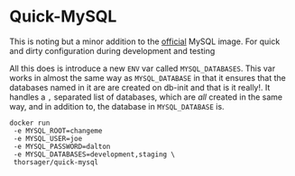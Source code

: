Quick-MySQL
===========
This is noting but a minor addition to the [official](https://hub.docker.com/r/_/mysql/)
MySQL image. For quick and dirty configuration during development and testing

All this does is introduce a new `ENV` var called `MYSQL_DATABASES`. This var
works in almost the same way as `MYSQL_DATABASE` in that it ensures that the
databases named in it are are created on db-init and that is it really!. It
handles a `,` separated list of databases, which are *all* created in the same
way, and in addition to, the database in `MYSQL_DATABASE` is. 

```
docker run 
 -e MYSQL_ROOT=changeme
 -e MYSQL_USER=joe
 -e MYSQL_PASSWORD=dalton
 -e MYSQL_DATABASES=development,staging \
 thorsager/quick-mysql
```

